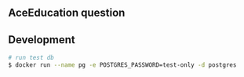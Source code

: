 ## AceEducation question

## Development

```bash
# run test db
$ docker run --name pg -e POSTGRES_PASSWORD=test-only -d postgres
```
